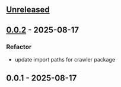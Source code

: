 <a name="unreleased"></a>

## [Unreleased]

<a name="0.0.2"></a>

## [0.0.2] - 2025-08-17

### Refactor

- update import paths for crawler package

<a name="0.0.1"></a>

## 0.0.1 - 2025-08-17

[Unreleased]: https://github.com/nettojulio/ufape-crawler-golang/compare/0.0.2...HEAD

[0.0.2]: https://github.com/nettojulio/ufape-crawler-golang/compare/0.0.1...0.0.2
